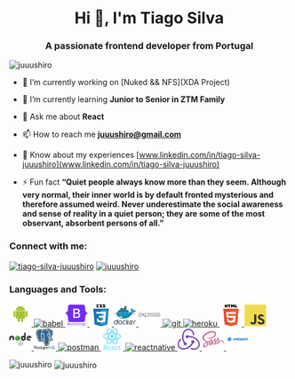 <h1 align="center">Hi 👋, I'm Tiago Silva</h1>
<h3 align="center">A passionate frontend developer from Portugal</h3>

<p align="left"> <img src="https://komarev.com/ghpvc/?username=juuushiro&label=Profile%20views&color=0e75b6&style=flat" alt="juuushiro" /> </p>

- 🔭 I’m currently working on [Nuked && NFS](XDA Project)

- 🌱 I’m currently learning **Junior to Senior in ZTM Family**

- 💬 Ask me about **React**

- 📫 How to reach me **juuushiro@gmail.com**

- 📄 Know about my experiences [www.linkedin.com/in/tiago-silva-juuushiro](www.linkedin.com/in/tiago-silva-juuushiro)

- ⚡ Fun fact **“Quiet people always know more than they seem. Although very normal, their inner world is by default fronted mysterious and therefore assumed weird. Never underestimate the social awareness and sense of reality in a quiet person; they are some of the most observant, absorbent persons of all.”**

<h3 align="left">Connect with me:</h3>
<p align="left">
<a href="https://linkedin.com/in/tiago-silva-juuushiro" target="blank"><img align="center" src="https://cdn.jsdelivr.net/npm/simple-icons@3.0.1/icons/linkedin.svg" alt="tiago-silva-juuushiro" height="30" width="40" /></a>
<a href="https://fb.com/juuushiro" target="blank"><img align="center" src="https://cdn.jsdelivr.net/npm/simple-icons@3.0.1/icons/facebook.svg" alt="juuushiro" height="30" width="40" /></a>
</p>

<h3 align="left">Languages and Tools:</h3>
<p align="left"> <a href="https://developer.android.com" target="_blank"> <img src="https://raw.githubusercontent.com/devicons/devicon/master/icons/android/android-original-wordmark.svg" alt="android" width="40" height="40"/> </a> <a href="https://babeljs.io/" target="_blank"> <img src="https://www.vectorlogo.zone/logos/babeljs/babeljs-icon.svg" alt="babel" width="40" height="40"/> </a> <a href="https://getbootstrap.com" target="_blank"> <img src="https://raw.githubusercontent.com/devicons/devicon/master/icons/bootstrap/bootstrap-plain-wordmark.svg" alt="bootstrap" width="40" height="40"/> </a> <a href="https://www.w3schools.com/css/" target="_blank"> <img src="https://raw.githubusercontent.com/devicons/devicon/master/icons/css3/css3-original-wordmark.svg" alt="css3" width="40" height="40"/> </a> <a href="https://www.docker.com/" target="_blank"> <img src="https://raw.githubusercontent.com/devicons/devicon/master/icons/docker/docker-original-wordmark.svg" alt="docker" width="40" height="40"/> </a> <a href="https://expressjs.com" target="_blank"> <img src="https://raw.githubusercontent.com/devicons/devicon/master/icons/express/express-original-wordmark.svg" alt="express" width="40" height="40"/> </a> <a href="https://git-scm.com/" target="_blank"> <img src="https://www.vectorlogo.zone/logos/git-scm/git-scm-icon.svg" alt="git" width="40" height="40"/> </a> <a href="https://heroku.com" target="_blank"> <img src="https://www.vectorlogo.zone/logos/heroku/heroku-icon.svg" alt="heroku" width="40" height="40"/> </a> <a href="https://www.w3.org/html/" target="_blank"> <img src="https://raw.githubusercontent.com/devicons/devicon/master/icons/html5/html5-original-wordmark.svg" alt="html5" width="40" height="40"/> </a> <a href="https://developer.mozilla.org/en-US/docs/Web/JavaScript" target="_blank"> <img src="https://raw.githubusercontent.com/devicons/devicon/master/icons/javascript/javascript-original.svg" alt="javascript" width="40" height="40"/> </a> <a href="https://nodejs.org" target="_blank"> <img src="https://raw.githubusercontent.com/devicons/devicon/master/icons/nodejs/nodejs-original-wordmark.svg" alt="nodejs" width="40" height="40"/> </a> <a href="https://www.postgresql.org" target="_blank"> <img src="https://raw.githubusercontent.com/devicons/devicon/master/icons/postgresql/postgresql-original-wordmark.svg" alt="postgresql" width="40" height="40"/> </a> <a href="https://postman.com" target="_blank"> <img src="https://www.vectorlogo.zone/logos/getpostman/getpostman-icon.svg" alt="postman" width="40" height="40"/> </a> <a href="https://reactjs.org/" target="_blank"> <img src="https://raw.githubusercontent.com/devicons/devicon/master/icons/react/react-original-wordmark.svg" alt="react" width="40" height="40"/> </a> <a href="https://reactnative.dev/" target="_blank"> <img src="https://reactnative.dev/img/header_logo.svg" alt="reactnative" width="40" height="40"/> </a> <a href="https://redux.js.org" target="_blank"> <img src="https://raw.githubusercontent.com/devicons/devicon/master/icons/redux/redux-original.svg" alt="redux" width="40" height="40"/> </a> <a href="https://sass-lang.com" target="_blank"> <img src="https://raw.githubusercontent.com/devicons/devicon/master/icons/sass/sass-original.svg" alt="sass" width="40" height="40"/> </a> <a href="https://webpack.js.org" target="_blank"> <img src="https://raw.githubusercontent.com/devicons/devicon/d00d0969292a6569d45b06d3f350f463a0107b0d/icons/webpack/webpack-original-wordmark.svg" alt="webpack" width="40" height="40"/> </a> </p>

<p><img align="left" src="https://github-readme-stats.vercel.app/api/top-langs?username=juuushiro&show_icons=true&locale=en&layout=compact" alt="juuushiro" /></p>

<p>&nbsp;<img align="center" src="https://github-readme-stats.vercel.app/api?username=juuushiro&show_icons=true&locale=en" alt="juuushiro" /></p>
